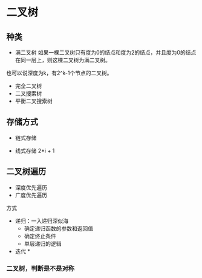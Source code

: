 # 二叉树

## 种类
* 满二叉树
如果一棵二叉树只有度为0的结点和度为2的结点，并且度为0的结点在同一层上，则这棵二叉树为满二叉树。

也可以说深度为k，有2^k-1个节点的二叉树。
* 完全二叉树
* 二叉搜索树
* 平衡二叉搜索树

## 存储方式
* 链式存储

* 线式存储
2*i + 1

## 二叉树遍历
* 深度优先遍历
* 广度优先遍历

方式
* 递归：一入递归深似海
  * 确定递归函数的参数和返回值
  * 确定终止条件
  * 单层递归的逻辑
* 迭代
  * 

### 二叉树，判断是不是对称